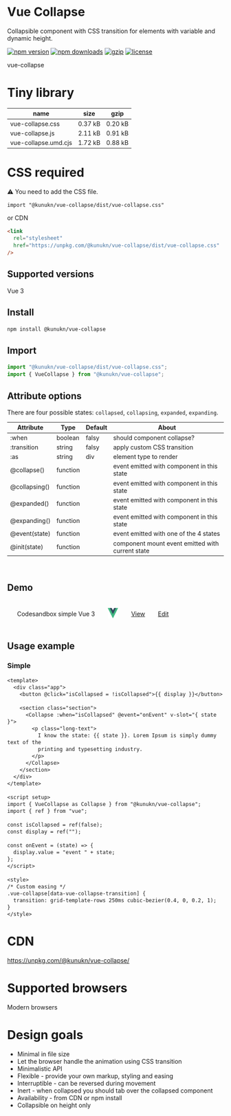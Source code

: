 # Vue Collapse

Collapsible component with CSS transition for elements with variable and dynamic height.

[![npm version](https://img.shields.io/npm/v/@kunukn/vue-collapse.svg?style=flat-square)](https://www.npmjs.com/package/@kunukn/vue-collapse)
[![npm downloads](https://img.shields.io/npm/dm/@kunukn/vue-collapse.svg?style=flat-square)](https://www.npmjs.com/package/@kunukn/vue-collapse)
[![gzip](https://img.shields.io/bundlephobia/minzip/@kunukn/vue-collapse.svg)](https://bundlephobia.com/result?p=@kunukn/vue-collapse)
[![license](https://img.shields.io/github/license/kunukn/vue-collapse.svg)](https://github.com/kunukn/vue-collapse/blob/master/LICENSE)

vue-collapse

# Tiny library

| name                 | size    | gzip    |
| -------------------- | ------- | ------- |
| vue-collapse.css     | 0.37 kB | 0.20 kB |
| vue-collapse.js      | 2.11 kB | 0.91 kB |
| vue-collapse.umd.cjs | 1.72 kB | 0.88 kB |

# CSS required

:warning: ️You need to add the CSS file.

```vue
import "@kunukn/vue-collapse/dist/vue-collapse.css"
```

or CDN

```html
<link
  rel="stylesheet"
  href="https://unpkg.com/@kunukn/vue-collapse/dist/vue-collapse.css"
/>
```

## Supported versions

Vue 3

## Install

```bash
npm install @kunukn/vue-collapse
```

## Import

```js
import "@kunukn/vue-collapse/dist/vue-collapse.css";
import { VueCollapse } from "@kunukn/vue-collapse";
```

## Attribute options

There are four possible states: `collapsed`, `collapsing`, `expanded`, `expanding`.

| Attribute     | Type     | Default | About                                            |
| ------------- | -------- | ------- | ------------------------------------------------ |
| :when         | boolean  | falsy   | should component collapse?                       |
| :transition   | string   | falsy   | apply custom CSS transition                      |
| :as           | string   | div     | element type to render                           |
| @collapse()   | function |         | event emitted with component in this state       |
| @collapsing() | function |         | event emitted with component in this state       |
| @expanded()   | function |         | event emitted with component in this state       |
| @expanding()  | function |         | event emitted with component in this state       |
| @event(state) | function |         | event emitted with one of the 4 states           |
| @init(state)  | function |         | component mount event emitted with current state |

<br>

## Demo

<table style="border-spacing: 16px;border-collapse: separate;">

<tr>
<td>Codesandbox simple Vue 3</td>
<td><img width="24" height="24" src="ui-library-logo/Vue-logo.svg"/></td>
<td><a href="https://s128s4.csb.app" target="_blank">View</a></td>
<td><a href="https://codesandbox.io/s/kunukn-vue-collapse-s128s4" target="_blank" >Edit</a></td>
</tr>

</table>

## Usage example

### Simple

```vue
<template>
  <div class="app">
    <button @click="isCollapsed = !isCollapsed">{{ display }}</button>

    <section class="section">
      <Collapse :when="isCollapsed" @event="onEvent" v-slot="{ state }">
        <p class="long-text">
          I know the state: {{ state }}. Lorem Ipsum is simply dummy text of the
          printing and typesetting industry.
        </p>
      </Collapse>
    </section>
  </div>
</template>

<script setup>
import { VueCollapse as Collapse } from "@kunukn/vue-collapse";
import { ref } from "vue";

const isCollapsed = ref(false);
const display = ref("");

const onEvent = (state) => {
  display.value = "event " + state;
};
</script>

<style>
/* Custom easing */
.vue-collapse[data-vue-collapse-transition] {
  transition: grid-template-rows 250ms cubic-bezier(0.4, 0, 0.2, 1);
}
</style>
```

# CDN

https://unpkg.com/@kunukn/vue-collapse/

# Supported browsers

Modern browsers

# Design goals

- Minimal in file size
- Let the browser handle the animation using CSS transition
- Minimalistic API
- Flexible - provide your own markup, styling and easing
- Interruptible - can be reversed during movement
- Inert - when collapsed you should tab over the collapsed component
- Availability - from CDN or npm install
- Collapsible on height only
